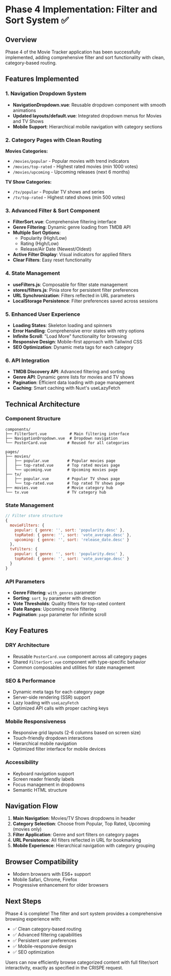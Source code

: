 # Phase 4 Implementation: Filter and Sort System ✅

## Overview
Phase 4 of the Movie Tracker application has been successfully implemented, adding comprehensive filter and sort functionality with clean, category-based routing.

## Features Implemented

### 1. Navigation Dropdown System
- **NavigationDropdown.vue**: Reusable dropdown component with smooth animations
- **Updated layouts/default.vue**: Integrated dropdown menus for Movies and TV Shows
- **Mobile Support**: Hierarchical mobile navigation with category sections

### 2. Category Pages with Clean Routing
**Movies Categories:**
- `/movies/popular` - Popular movies with trend indicators
- `/movies/top-rated` - Highest rated movies (min 1000 votes)
- `/movies/upcoming` - Upcoming releases (next 6 months)

**TV Show Categories:**
- `/tv/popular` - Popular TV shows and series
- `/tv/top-rated` - Highest rated shows (min 500 votes)

### 3. Advanced Filter & Sort Component
- **FilterSort.vue**: Comprehensive filtering interface
- **Genre Filtering**: Dynamic genre loading from TMDB API
- **Multiple Sort Options**:
  - Popularity (High/Low)
  - Rating (High/Low)
  - Release/Air Date (Newest/Oldest)
- **Active Filter Display**: Visual indicators for applied filters
- **Clear Filters**: Easy reset functionality

### 4. State Management
- **useFilters.js**: Composable for filter state management
- **stores/filters.js**: Pinia store for persistent filter preferences
- **URL Synchronization**: Filters reflected in URL parameters
- **LocalStorage Persistence**: Filter preferences saved across sessions

### 5. Enhanced User Experience
- **Loading States**: Skeleton loading and spinners
- **Error Handling**: Comprehensive error states with retry options
- **Infinite Scroll**: "Load More" functionality for browsing
- **Responsive Design**: Mobile-first approach with Tailwind CSS
- **SEO Optimization**: Dynamic meta tags for each category

### 6. API Integration
- **TMDB Discovery API**: Advanced filtering and sorting
- **Genre API**: Dynamic genre lists for movies and TV shows
- **Pagination**: Efficient data loading with page management
- **Caching**: Smart caching with Nuxt's useLazyFetch

## Technical Architecture

### Component Structure
```
components/
├── FilterSort.vue          # Main filtering interface
├── NavigationDropdown.vue  # Dropdown navigation
└── PosterCard.vue         # Reused for all categories

pages/
├── movies/
│   ├── popular.vue        # Popular movies page
│   ├── top-rated.vue      # Top rated movies page
│   └── upcoming.vue       # Upcoming movies page
├── tv/
│   ├── popular.vue        # Popular TV shows page
│   └── top-rated.vue      # Top rated TV shows page
├── movies.vue             # Movie category hub
└── tv.vue                 # TV category hub
```

### State Management
```javascript
// Filter store structure
{
  movieFilters: {
    popular: { genre: '', sort: 'popularity.desc' },
    topRated: { genre: '', sort: 'vote_average.desc' },
    upcoming: { genre: '', sort: 'release_date.desc' }
  },
  tvFilters: {
    popular: { genre: '', sort: 'popularity.desc' },
    topRated: { genre: '', sort: 'vote_average.desc' }
  }
}
```

### API Parameters
- **Genre Filtering**: `with_genres` parameter
- **Sorting**: `sort_by` parameter with direction
- **Vote Thresholds**: Quality filters for top-rated content
- **Date Ranges**: Upcoming movie filtering
- **Pagination**: `page` parameter for infinite scroll

## Key Features

### DRY Architecture
- Reusable `PosterCard.vue` component across all category pages
- Shared `FilterSort.vue` component with type-specific behavior
- Common composables and utilities for state management

### SEO & Performance
- Dynamic meta tags for each category page
- Server-side rendering (SSR) support
- Lazy loading with `useLazyFetch`
- Optimized API calls with proper caching keys

### Mobile Responsiveness
- Responsive grid layouts (2-6 columns based on screen size)
- Touch-friendly dropdown interactions
- Hierarchical mobile navigation
- Optimized filter interface for mobile devices

### Accessibility
- Keyboard navigation support
- Screen reader friendly labels
- Focus management in dropdowns
- Semantic HTML structure

## Navigation Flow
1. **Main Navigation**: Movies/TV Shows dropdowns in header
2. **Category Selection**: Choose from Popular, Top Rated, Upcoming (movies only)
3. **Filter Application**: Genre and sort filters on category pages
4. **URL Persistence**: All filters reflected in URL for bookmarking
5. **Mobile Experience**: Hierarchical navigation with category grouping

## Browser Compatibility
- Modern browsers with ES6+ support
- Mobile Safari, Chrome, Firefox
- Progressive enhancement for older browsers

## Next Steps
Phase 4 is complete! The filter and sort system provides a comprehensive browsing experience with:
- ✅ Clean category-based routing
- ✅ Advanced filtering capabilities
- ✅ Persistent user preferences
- ✅ Mobile-responsive design
- ✅ SEO optimization

Users can now efficiently browse categorized content with full filter/sort interactivity, exactly as specified in the CRISPE request.
